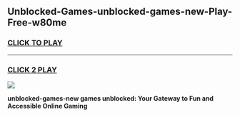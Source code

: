 
## Unblocked-Games-unblocked-games-new-Play-Free-w80me
<h3>
<a href="https://premium76.site?title=unblocked-games-new&ref=23A">CLICK TO PLAY</a></h3>
<hr>

<h3>
<a href="https://premium76.site?title=unblocked-games-new&ref=23A">CLICK 2 PLAY</a>
  
</h3>

<a href="https://premium76.site?title=unblocked-games-new&ref=23A"><img src="https://clearcache.store/games.png"></a>


**unblocked-games-new games unblocked: Your Gateway to Fun and Accessible Online Gaming**
